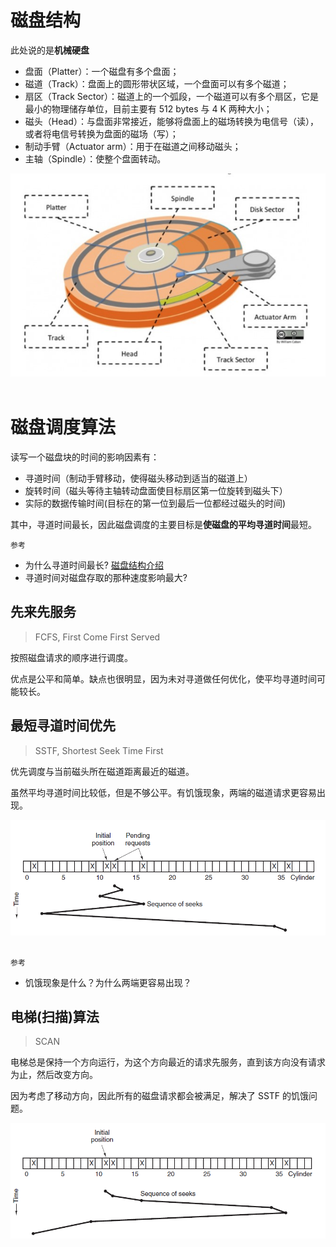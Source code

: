 
# 磁盘结构
此处说的是**机械硬盘**
- 盘面（Platter）：一个磁盘有多个盘面；
- 磁道（Track）：盘面上的圆形带状区域，一个盘面可以有多个磁道；
- 扇区（Track Sector）：磁道上的一个弧段，一个磁道可以有多个扇区，它是最小的物理储存单位，目前主要有 512 bytes 与 4 K 两种大小；
- 磁头（Head）：与盘面非常接近，能够将盘面上的磁场转换为电信号（读），或者将电信号转换为盘面的磁场（写）；
- 制动手臂（Actuator arm）：用于在磁道之间移动磁头；
- 主轴（Spindle）：使整个盘面转动。

<div align="center"> <img src="pics/014fbc4d-d873-4a12-b160-867ddaed9807.jpg"/> </div><br>

# 磁盘调度算法

读写一个磁盘块的时间的影响因素有：

- 寻道时间（制动手臂移动，使得磁头移动到适当的磁道上）
- 旋转时间（磁头等待主轴转动盘面使目标扇区第一位旋转到磁头下）
- 实际的数据传输时间(目标在的第一位到最后一位都经过磁头的时间)

其中，寻道时间最长，因此磁盘调度的主要目标是**使磁盘的平均寻道时间**最短。

`参考`

- 为什么寻道时间最长?
[磁盘结构介绍](https://www.zhihu.com/question/48254780)
- 寻道时间对磁盘存取的那种速度影响最大?

## 先来先服务

> FCFS, First Come First Served

按照磁盘请求的顺序进行调度。

优点是公平和简单。缺点也很明显，因为未对寻道做任何优化，使平均寻道时间可能较长。

## 最短寻道时间优先

> SSTF, Shortest Seek Time First

优先调度与当前磁头所在磁道距离最近的磁道。

虽然平均寻道时间比较低，但是不够公平。有饥饿现象，两端的磁道请求更容易出现。

<div align="center"> <img src="pics/4e2485e4-34bd-4967-9f02-0c093b797aaa.png"/> </div><br>

`参考`

- 饥饿现象是什么？为什么两端更容易出现？

## 电梯(扫描)算法

> SCAN

电梯总是保持一个方向运行，为这个方向最近的请求先服务，直到该方向没有请求为止，然后改变方向。

因为考虑了移动方向，因此所有的磁盘请求都会被满足，解决了 SSTF 的饥饿问题。

<div align="center"> <img src="pics/271ce08f-c124-475f-b490-be44fedc6d2e.png"/> </div><br>

